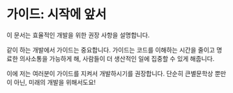 # 가이드: 시작에 앞서

이 문서는 효율적인 개발을 위한 권장 사항을 설명합니다.

같이 하는 개발에서 가이드는 중요합니다. 가이드는 코드를 이해하는 시간을 줄이고 명료한 의사소통을 가능하게 해, 사람들이 더 생산적인 일에 집중할 수 있게 해줍니다.

이에 저는 여러분이 가이드를 지켜서 개발하시기를 권장합니다. 단순히 큰별문학상 뿐만이 아닌, 미래의 개발을 위해서도요!